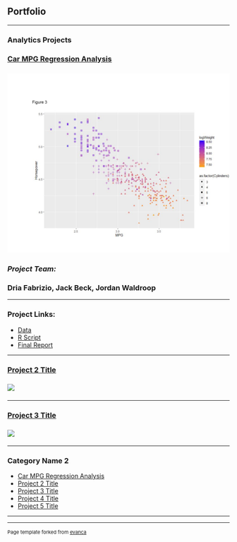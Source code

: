 ## Portfolio

---

### Analytics Projects

### [Car MPG Regression Analysis](https://github.com/indyscout97/carMPGregregression)
### <img src="images/carMPG.png?raw=true"/>
### *Project Team:*
### Dria Fabrizio, Jack Beck, Jordan Waldroop

---

### Project Links:
- [Data](https://github.com/indyscout97/carMPGregregression/blob/main/auto-mpg%20-%20Team%206.data)
- [R Script](https://github.com/indyscout97/carMPGregregression/blob/main/Final%20Project%20-%20Team%206.R)
- [Final Report](https://github.com/indyscout97/carMPGregregression/blob/main/MSBC%205030%20Final%20Report.pdf)


---
### [Project 2 Title](/pdf/sample_presentation.pdf)
### <img src="images/dummy_thumbnail.jpg?raw=true"/>

---
### [Project 3 Title](http://example.com/)
### <img src="images/dummy_thumbnail.jpg?raw=true"/>

---

### Category Name 2

- [Car MPG Regression Analysis](https://github.com/indyscout97/carMPGregregression)
- [Project 2 Title](http://example.com/)
- [Project 3 Title](http://example.com/)
- [Project 4 Title](http://example.com/)
- [Project 5 Title](http://example.com/)

---




---
<p style="font-size:11px">Page template forked from <a href="https://github.com/evanca/quick-portfolio">evanca</a></p>
<!-- Remove above link if you don't want to attibute -->
